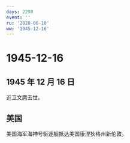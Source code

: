```yaml
---
days: 2298
event: ''
ru: '2028-06-10'
ww: '1945-12-16'
---
```


# 1945-12-16

## 1945 年 12 月 16 日

近卫文麿去世。

## 美国

美国海军海神号驱逐舰抵达美国康涅狄格州新伦敦。